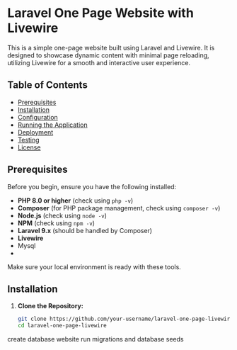# Laravel One Page Website with Livewire

This is a simple one-page website built using Laravel and Livewire. It is designed to showcase dynamic content with minimal page reloading, utilizing Livewire for a smooth and interactive user experience.

## Table of Contents
- [Prerequisites](#prerequisites)
- [Installation](#installation)
- [Configuration](#configuration)
- [Running the Application](#running-the-application)
- [Deployment](#deployment)
- [Testing](#testing)
- [License](#license)

## Prerequisites

Before you begin, ensure you have the following installed:

- **PHP 8.0 or higher** (check using `php -v`)
- **Composer** (for PHP package management, check using `composer -v`)
- **Node.js** (check using `node -v`)
- **NPM** (check using `npm -v`)
- **Laravel 9.x** (should be handled by Composer)
- **Livewire**
- Mysql
- 
Make sure your local environment is ready with these tools.

## Installation

1. **Clone the Repository:**

   ```bash
   git clone https://github.com/your-username/laravel-one-page-livewire.git
   cd laravel-one-page-livewire
create database website
run migrations and database seeds
